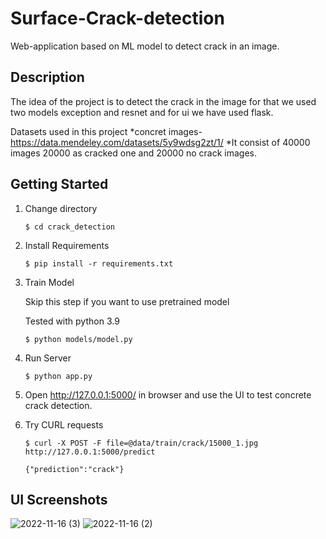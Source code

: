 # Surface-Crack-detection

Web-application based on ML model to detect crack in an image.

## Description
The idea of the project is to detect the crack in the image for that we used two models exception and resnet and for ui we have used flask.

Datasets used in this project
*concret images-https://data.mendeley.com/datasets/5y9wdsg2zt/1/
*It consist of 40000 images 20000 as cracked one and 20000 no crack images.


## Getting Started

1) Change directory
    ```
    $ cd crack_detection
    ```

2) Install Requirements
    ```
    $ pip install -r requirements.txt
    ```
3) Train Model 
   
   Skip this step if you want to use pretrained model
   
   Tested with python 3.9
   ```
   $ python models/model.py
   ```
4) Run Server
   ```
   $ python app.py
   ``` 
5) Open http://127.0.0.1:5000/ in browser and use the UI to test concrete crack detection.

6) Try CURL requests
   ```
   $ curl -X POST -F file=@data/train/crack/15000_1.jpg http://127.0.0.1:5000/predict
   
   {"prediction":"crack"} 
   ```

## UI Screenshots
![2022-11-16 (3)](https://user-images.githubusercontent.com/67963861/202159907-8174b896-2044-48e6-b405-a4ee42a834ae.png)
![2022-11-16 (2)](https://user-images.githubusercontent.com/67963861/202159850-1ffbb5ff-dd16-41a0-b754-1b54800e02a5.png)
